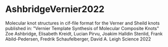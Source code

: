 # AshbridgeVernier2022
Molecular knot structures in cif-file format for the Verner and Sheild knots published in: 
"Vernier Template Synthesis of Molecular Composite Knots"
Zoe Ashbridge, Elisabeth Kreidt, Lucian Pirvu, Joakim Halldin Stenlid, Frank Abild-Pedersen, Fredrik Schaufelberger, David A. Leigh
Science 2022
